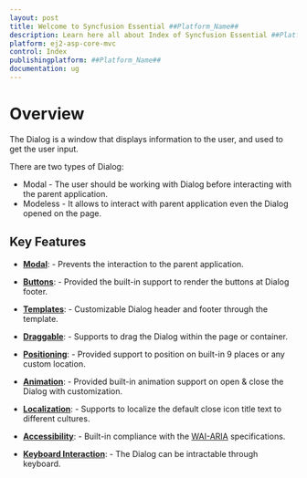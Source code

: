 ```yaml
---
layout: post
title: Welcome to Syncfusion Essential ##Platform_Name##
description: Learn here all about Index of Syncfusion Essential ##Platform_Name## widgets based on HTML5 and jQuery.
platform: ej2-asp-core-mvc
control: Index
publishingplatform: ##Platform_Name##
documentation: ug
---
```



# Overview

The Dialog is a window that displays information to the user, and used to get the user input.

There are two types of Dialog:
* Modal - The user should be working with Dialog before interacting with the parent application.
* Modeless - It allows to interact with parent application even the Dialog opened on the page.

## Key Features

* **[Modal](./getting-started/#modal-dialog)**: - Prevents the interaction to the parent application.

* **[Buttons](./getting-started/#enable-footer-with-buttons)**: - Provided the built-in support to render the buttons at Dialog footer.

* **[Templates](./template/)**: - Customizable Dialog header and footer through the
template.

* **[Draggable](./getting-started/#draggable)**: - Supports to drag the Dialog within the page or container.

* **[Positioning](./getting-started/#positioning)**: - Provided support to
position on built-in 9 places or any custom location.

* **[Animation](./animation/)**: - Provided built-in animation support on open & close the Dialog with customization.

* **[Localization](./localization/)**: - Supports to localize the default close icon title text to different cultures.

* **[Accessibility](./accessibility/)**: - Built-in compliance with the [WAI-ARIA](http://www.w3.org/WAI/PF/aria-practices/) specifications.

* **[Keyboard Interaction](./accessibility/#keyboard-interaction)**: - The Dialog can be intractable through keyboard.
